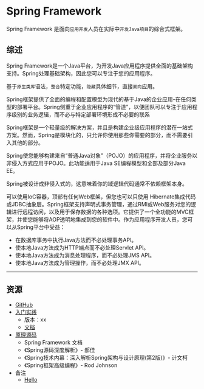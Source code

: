 #   Spring Framework

Spring Framework 是面向`应用开发`人员在实际中`开发Java项目`的综合式框架。

##  综述

Spring Framework是一个Java平台，为开发Java应用程序提供全面的基础架构支持。Spring处理基础架构，因此您可以专注于您的应用程序。

基于`原生类库`语法，`整合`特定功能，`隐藏`具体细节，直接`面向`应用。

Spring框架提供了全面的编程和配置模型为现代的基于Java的企业应用-在任何类型的部署平台。Spring侧重于企业应用程序的“管道”，以便团队可以专注于应用程序级别的业务逻辑，而不必与特定部署环境形成不必要的联系

Spring框架是一个轻量级的解决方案，并且是构建企业级应用程序的潜在一站式方案。然而，Spring是模块化的，只允许你使用那些你需要的部分，而不需要引入其他的部分。

Spring使您能够构建来自“普通Java对象”（POJO）的应用程序，并将企业服务以非侵入方式应用于POJO。此功能适用于Java SE编程模型和全部及部分Java EE。

Spring被设计成非侵入式的，这意味着你的域逻辑代码通常不依赖框架本身。

可以使用IoC容器，顶部有任何Web框架，但您也可以只使用 Hibernate集成代码或JDBC抽象层。Spring框架支持声明式事务管理，通过RMI或Web服务对您的逻辑进行远程访问，以及用于保存数据的各种选项。它提供了一个全功能的MVC框架，并使您能够将AOP透明地集成到您的软件中。作为应用程序开发人员，您可以从Spring平台中受益：
-   在数据库事务中执行Java方法而不必处理事务API。
-   使本地Java方法成为HTTP端点而不必处理Servlet API。
-   使本地Java方法成为消息处理程序，而不必处理JMS API。
-   使本地Java方法成为管理操作，而不必处理JMX API。

----

##  资源
-   [GitHub](https://github.com/spring-projects/spring-framework)
-   [入门实践](action/README.md)
    -   版本：xx
    -   [文档](doc/README.md)
-   [原理源码](source/README.md)
    -   Spring Framework 文档
    -   《Spring源码深度解析》- 郝佳
    -   《Spring技术内幕：深入解析Spring架构与设计原理(第2版)》-  计文柯
    -   《Spring框架高级编程》- Rod Johnson
-   备注
    -   [Hello](https://github.com/kaoshanji/example/tree/master/spring-hello/container)


